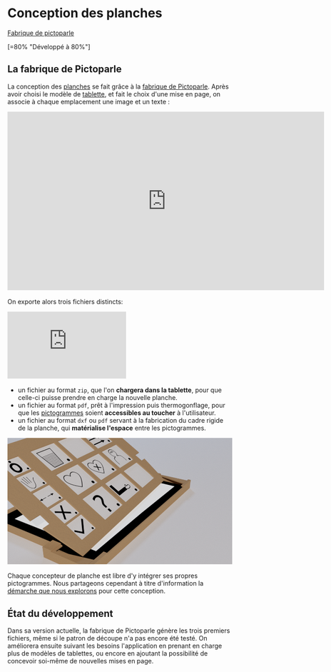 # Conception des planches

<div><a class="btn-fabrique " href="https://jmtrivial.github.io/pictoparle-fabrique/web/board.html">Fabrique de pictoparle</a>
<div style="clear: both"></div>
</div>


[=80% "Développé à 80%"]

## La fabrique de Pictoparle

La conception des [planches](planches.md) se fait grâce à la [fabrique de Pictoparle](fabrique.md).
Après avoir choisi le modèle de [tablette](materiel.md), et fait le choix d'une mise en page, on associe à chaque emplacement une image et un texte :


<div class="center"><iframe width="710" height="400" src="https://www.youtube.com/embed/4mJWmcKHyJM" frameborder="0" allow="accelerometer; autoplay; encrypted-media; gyroscope; picture-in-picture" allowfullscreen></iframe></div>


On exporte alors trois fichiers distincts:

<div class="float-right"><iframe width="266" height="150" src="https://www.youtube.com/embed/SOI7z4aCWHQ?start=72" frameborder="0" allow="accelerometer; autoplay; encrypted-media; gyroscope; picture-in-picture" allowfullscreen></iframe></div>

- un fichier au format ``zip``, que l'on **chargera dans la tablette**, pour que celle-ci puisse prendre en charge la nouvelle planche.
- un fichier au format ``pdf``, prêt à l'impression puis thermogonflage, pour que les [pictogrammes](pictogrammes.md) soient **accessibles au toucher** à l'utilisateur.
- un fichier au format ``dxf`` ou ``pdf`` servant à la fabrication  du cadre rigide de la planche, qui **matérialise l'espace** entre les pictogrammes.

![boîtier 3D](img/boitier-3d-v2.png)

Chaque concepteur de planche est libre d'y intégrer ses propres pictogrammes. Nous partageons cependant à titre d'information la [démarche que nous explorons](http://cln.jmfavreau.info/pictogrammes-tactiles.html) pour cette conception.

## État du développement

Dans sa version actuelle, la fabrique de Pictoparle génère les trois premiers fichiers, même si le patron de découpe n'a pas encore été testé. On améliorera ensuite suivant les besoins l'application en prenant en charge plus de modèles de tablettes, ou encore en ajoutant la possibilité de concevoir soi-même de nouvelles mises en page.

